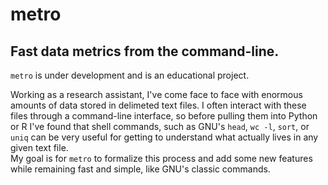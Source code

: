 # metro
## Fast data metrics from the command-line.

`metro` is under development and is an educational project.

Working as a research assistant, I've come face to face with enormous amounts 
of data stored in delimeted text files. I often interact with these files 
through a command-line interface, so before pulling them into Python or R I've
found that shell commands, such as GNU's `head`, `wc -l`, `sort`, or `uniq` 
can be very useful for getting to understand what actually lives in any given 
text file.  
My goal is for `metro` to formalize this process and add some new features
while remaining fast and simple, like GNU's classic commands.  
